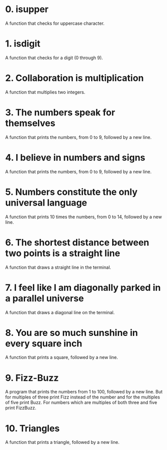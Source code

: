 # 0. isupper

A function that checks for uppercase character.

# 1. isdigit

A function that checks for a digit (0 through 9).

# 2. Collaboration is multiplication

A function that multiplies two integers.

# 3. The numbers speak for themselves

A function that prints the numbers, from 0 to 9, followed by a new line.

# 4. I believe in numbers and signs

A function that prints the numbers, from 0 to 9, followed by a new line.

# 5. Numbers constitute the only universal language

A function that prints 10 times the numbers, from 0 to 14, followed by a new line.

# 6. The shortest distance between two points is a straight line

A function that draws a straight line in the terminal.

# 7. I feel like I am diagonally parked in a parallel universe

A function that draws a diagonal line on the terminal.

# 8. You are so much sunshine in every square inch

A function that prints a square, followed by a new line.

# 9. Fizz-Buzz

A program that prints the numbers from 1 to 100, followed by a new line. But for multiples of three print Fizz instead of the 
number and for the multiples of five print Buzz. For numbers which are multiples of both three and five print FizzBuzz.

# 10. Triangles

A function that prints a triangle, followed by a new line.
